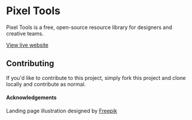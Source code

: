 # Pixel Tools
Pixel Tools is a free, open-source resource library for designers and creative teams.

[View live website](https://cjgetty.github.io/pixeltools/)

## Contributing
If you'd like to contribute to this project, simply fork this project and clone locally and contribute as normal.

#### Acknowledgements
Landing page illustration designed by [Freepik](https://www.freepik.com/free-vector/landing-page-template-with-teamwork-concept_2592306.htm)

